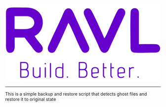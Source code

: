 <p align="center">
  <img src="ravl-logo.webp" />
</p>

-----------

This is a simple backup and restore script that detects ghost files and restore it to original state






